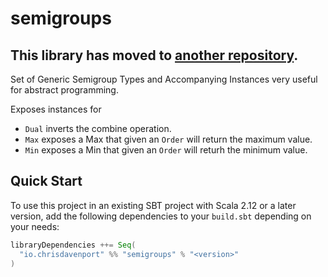 # semigroups

## This library has moved to [another repository](https://github.com/typelevel/monoids). 

Set of Generic Semigroup Types and Accompanying Instances very useful for abstract programming.

Exposes instances for

- `Dual` inverts the combine operation.
- `Max` exposes a Max that given an `Order` will return the maximum value.
- `Min` exposes a Min that given an `Order` will returh the minimum value.

## Quick Start

To use this project in an existing SBT project with Scala 2.12 or a later version, add the following dependencies to your
`build.sbt` depending on your needs:

```scala
libraryDependencies ++= Seq(
  "io.chrisdavenport" %% "semigroups" % "<version>"
)
```
